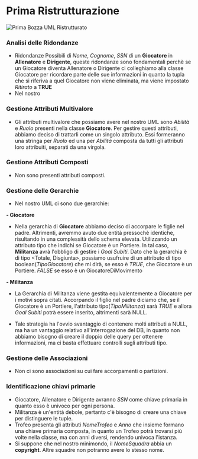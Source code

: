 # Prima Ristrutturazione
![Prima Bozza UML Ristrutturato](https://github.com/Kirby191/Progetto-BD-OO/assets/19607112/278c49d5-89db-4027-92ec-131f94bbae8b)


### Analisi delle Ridondanze
+ Ridondanze Possibili di _Nome_, _Cognome_, _SSN_ di un __Giocatore__ in __Allenatore__ e __Dirigente__, queste ridondanze sono fondamentali perchè se un Giocatore diventa Allenatore o Dirigente ci colleghiamo alla classe Giocatore per ricordare parte delle sue informazioni in quanto la tupla che si riferiva a quel Giocatore non viene eliminata, ma viene impostato _Ritirato_ a __TRUE__
+ Nel nostro

### Gestione Attributi Multivalore
+ Gli attributi multivalore che possiamo avere nel nostro UML sono _Abilità_ e _Ruolo_ presenti nella classe __Giocatore__. Per gestire questi attributi, abbiamo deciso di trattarli come un singolo attributo. Essi formeranno una stringa per _Ruolo_ ed una per _Abilità_ composta da tutti gli attributi loro attribuiti, separati da una virgola.

### Gestione Attributi Composti
+ Non sono presenti attributi composti.

### Gestione delle Gerarchie
+ Nel nostro UML ci sono due gerarchie:

__- Giocatore__
+ Nella gerarchia di __Giocatore__ abbiamo deciso di accorpare le figlie nel padre. Altrimenti, avremmo avuto due entità pressochè identiche, risultando in una complessità dello schema elevata. Utilizzando un attributo tipo che indichi se Giocatore è un Portiere. In tal caso, __Militanza__ avrà l'obbligo di gestire i _Goal Subiti_. Dato che la gerarchia è di tipo <Totale, Disgiunta>, possiamo usufruire di un attributo di tipo boolean(_TipoGiocatore_) che mi dirà, se esso è _TRUE_, che Giocatore è un Portiere. _FALSE_ se esso è un GiocatoreDiMovimento
  
__- Militanza__
+ La Gerarchia di Militanza viene gestita equivalentemente a Giocatore per i motivi sopra citati. Accorpando il figlio nel padre diciamo che, se il Giocatore è un Portiere, l'attributo tipo(_TipoMilitanza_) sarà _TRUE_ e allora _Goal Subiti_ potrà essere inserito, altrimenti sarà NULL.

+ Tale strategia ha l'ovvio svantaggio di contenere molti attributi a NULL, ma ha un vantaggio relativo all'interrogazione del DB, in quanto non abbiamo bisogno di creare il doppio delle query per ottenere informazioni, ma ci basta effettuare controlli sugli attributi tipo.

### Gestione delle Associazioni
+ Non ci sono associazioni su cui fare accorpamenti o partizioni.

### Identificazione chiavi primarie
+ Giocatore, Allenatore e Dirigente avranno _SSN_ come chiave primaria in quanto esso è univoco per ogni persona.
+ Militanza è un'entità debole, pertanto c'è bisogno di creare una chiave per distinguere le tuple.
+ Trofeo presenta gli attributi _NomeTrofeo_ e _Anno_ che insieme formano una chiave primaria composta, in quanto un Trofeo potrà trovarsi più volte nella classe, ma con anni diversi, rendendo univoca l'istanza.
+ Si suppone che nel nostro minimondo, il _NomeSquadra_ abbia un __copyright__. Altre squadre non potranno avere lo stesso nome.
